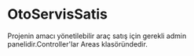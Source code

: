 # OtoServisSatis

Projenin amacı yönetilebilir araç satış için gerekli admin panelidir.Controller'lar Areas klasöründedir.
